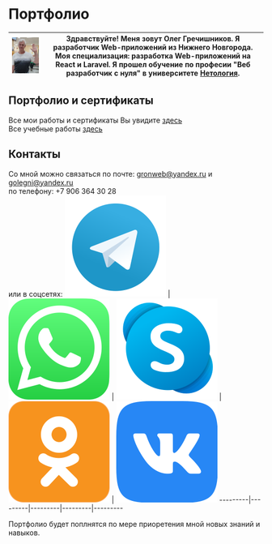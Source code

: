 # **Портфолио**

![Моё фото](image/myf.png) | Здравствуйте! Меня зовут Олег Гречишников. Я разработчик Web-приложений из Нижнего Новгорода. Моя специализация: разработка Web-приложений на React и Laravel. Я прошел обучение по професии "Веб разработчик с нуля" в университете [Нетология](https://netology.ru/).
-------------|----------------   

## Портфолио и сертификаты

Все мои работы и сертификаты Вы увидите [здесь]( https://gronickwork.github.io/PortfolioGronik/)  
Все учебные работы [здесь](https://github.com/Gronik4?tab=repositories)

## Контакты
Со мной можно связаться по почте: gronweb@yandex.ru и golegni@yandex.ru  
по телефону: +7 906 364 30 28  
или в соцсетях: 
[![телеграмм](svg/forReadme/telegramR.svg)](https://t.me/Gronik3) | [![WyatsApp](svg/forReadme/whatsAppR.svg)](https://wa.me/9063643028) | [![skype](svg/forReadme/skypeR.svg)](https://join.skype.com/invite/B1KnlscmJbFp) | [![Однокласники](svg/forReadme/OdnoklassnikiR.svg)](https://ok.ru/oleg.grechishnikov) | [![Вконтакте](svg/forReadme/VK.comR.svg)](https://vk.com/id135137484)
---------|---------|---------|---------|---------


Портфолио будет поплнятся по мере приоретения мной новых знаний и навыков.
